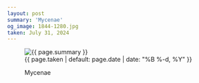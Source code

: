 ```yaml
---
layout: post
summary: 'Mycenae'
og_image: 1844-1280.jpg
taken: July 31, 2024
---
```


<figure class="post" data-src="{{ site.assets_url }}/{{ page.og_image }}">
<img alt="{{ page.summary }}" sizes="(min-width: 700px) 50vw, calc(100vw - 2rem)" src="{{ site.assets_url }}/1844-640.jpg" srcset="{{ site.assets_url }}/1844-320.jpg 320w, {{ site.assets_url }}/1844-640.jpg 640w, {{ site.assets_url }}/1844-960.jpg 960w, {{ site.assets_url }}/1844-1280.jpg 1280w"/>
<figcaption>
<time>{{ page.taken | default: page.date | date: "%B %-d, %Y" }}</time>
<p>Mycenae</p>
</figcaption>
</figure>
